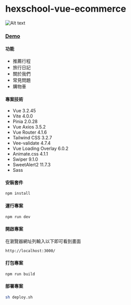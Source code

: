 # hexschool-vue-ecommerce

![Alt text](https://storage.googleapis.com/vue-course-api.appspot.com/ken100/1683340659729.jpg?GoogleAccessId=firebase-adminsdk-zzty7%40vue-course-api.iam.gserviceaccount.com&Expires=1742169600&Signature=qblP47IkvGFZn%2BUxqDcYz7Nbu8RAx4%2BLcCGNjsAdyUAombYVkEgncYbZlvklsrR6prLZNeIoChlcasYTz3dRK%2BGV6BpxFvvM7%2BvlcWUPzqodBavAX3ldAUIP5GM0Ua7YQZhGibfpXrJqmDt4osLG9o%2FLWYNu4PLKPhHysOu3%2FE%2B2SfOJk7SJ6mSJEX52ke6MfWcRSVgypV%2By94u0hYN34c1oa%2FVVW6OLXY0UGGW11ELDFpWrhLpI%2By3BO5qd36foAw2Zri8AUEMzSZOyAC0gkLDn4KYOcZAJcHyaw5m%2Bv2B%2F0tU9tQVarxAIRYb8tH74iy25613gV96PLIHBS55QKw%3D%3D)
### [Demo](https://kenlee100.github.io/hexschool-vue-ecommerce)

#### 功能
- 推薦行程
- 旅行日記
- 關於我們
- 常見問題
- 購物車

#### 專案技術
- Vue 3.2.45
- Vite 4.0.0
- Pinia 2.0.28
- Vue Axios 3.5.2
- Vue Router 4.1.6
- Tailwind CSS 3.2.7
- Vee-validate 4.7.4
- Vue Loading Overlay 6.0.2
- Animate.css 4.1.1
- Swiper 9.1.0 
- SweetAlert2 11.7.3
- Sass

#### 安裝套件
```sh
npm install
```
#### 運行專案
```sh
npm run dev
```

#### 開啟專案
在瀏覽器網址列輸入以下即可看到畫面
```sh
http://localhost:3000/
```



#### 打包專案
```sh
npm run build
```

#### 部署專案
```sh
sh deploy.sh
```



